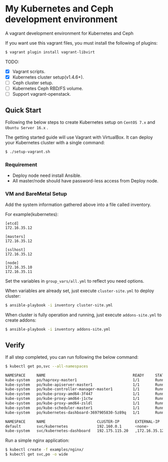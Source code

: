 # My Kubernetes and Ceph development environment
A vagrant development environment for Kubernetes and Ceph

If you want use this vagrant files, you must install the following of plugins:
```sh
$ vagrant plugin install vagrant-libvirt
```

TODO:
- [x] Vagrant scripts.
- [x] Kubernetes cluster setup(v1.4.6+).
- [ ] Ceph cluster setup.
- [ ] Kubernetes Ceph RBD/FS volume.
- [ ] Support vagrant-openstack.

## Quick Start
Following the below steps to create Kubernetes setup on `CentOS 7.x` and `Ubuntu Server 16.x` .

The getting started guide will use Vagrant with VirtualBox. It can deploy your Kubernetes cluster with a single command:
```sh
$ ./setup-vagrant.sh
```

### Requirement
* Deploy node need install Ansible.
* All master/node should have password-less access from Deploy node.

### VM and BareMetal Setup
Add the system information gathered above into a file called inventory.

For example(kubernetes):
```
[etcd]
172.16.35.12

[masters]
172.16.35.12

[sslhost]
172.16.35.12

[node]
172.16.35.10
172.16.35.11
```

Set the variables in `group_vars/all.yml` to reflect you need options.

When variables are already set, just execute `cluster-site.yml` to deploy cluster:
```sh
$ ansible-playbook -i inventory cluster-site.yml
```

When cluster is fully operation and running, just execute `addons-site.yml` to create addons:
```sh
$ ansible-playbook -i inventory addons-site.yml
```

## Verify
If all step completed, you can run following the below command:
```sh
$ kubectl get po,svc --all-namespaces

NAMESPACE     NAME                                       READY     STATUS    RESTARTS   AGE
kube-system   po/haproxy-master1                         1/1       Running   0          2h
kube-system   po/kube-apiserver-master1                  1/1       Running   0          2h
kube-system   po/kube-controller-manager-master1         1/1       Running   0          2h
kube-system   po/kube-proxy-amd64-3f447                  1/1       Running   0          2h
kube-system   po/kube-proxy-amd64-j1ctw                  1/1       Running   0          2h
kube-system   po/kube-proxy-amd64-zsldl                  1/1       Running   0          2h
kube-system   po/kube-scheduler-master1                  1/1       Running   0          2h
kube-system   po/kubernetes-dashboard-3697905830-5z89q   1/1       Running   0          2h

NAMESPACE     NAME                       CLUSTER-IP       EXTERNAL-IP     PORT(S)        AGE
default       svc/kubernetes             192.160.0.1      <none>          443/TCP        2h
kube-system   svc/kubernetes-dashboard   192.175.115.20   ,172.16.35.12   80:32190/TCP   2h
```

Run a simple nginx application:
```sh
$ kubectl create -f examples/nginx/
$ kubectl get svc,po -o wide
```
